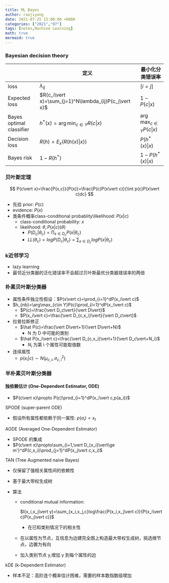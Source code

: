```yaml
---
title: ML Bayes
author: raojiyong
date: 2021-07-25 15:00:00 +0800
categories: ["2021","07"]
tags: [notes,Machine Learning]
math: true
mermaid: true
---
```


### Bayesian decision theory

|                          | 定义                                                  | 最小化分类错误率               |
| ------------------------ | ----------------------------------------------------- | ------------------------------ |
| loss                     | $\lambda_{ij}$                                        | $[i=j]$                        |
| Expected loss            | $R(c_i\vert x)=\sum_{j=1}^N\lambda_{ij}P(c_j\vert x)$ | $1-P(c\vert x)$                |
| Bayes optimal classifier | $h^\ast(x)=\arg\min_{c\in Y}R(c\vert x)$              | $\arg\max_{c\in Y}P(c\vert x)$ |
| Decision loss            | $R(h)=E_x(R(h(x)\vert x))$                            | $P(h^\ast(x)\vert x)$          |
| Bayes risk               | $1-R(h^\ast)$                                         | $1-P(h^\ast(x)\vert x)$        |

### 贝叶斯定理

$$
P(c\vert x)=\frac{P(x,c)}{P(x)}=\frac{P(c)P(x\vert c)}{\int p(c)P(x\vert c)dc}
$$

- 先验 prior: $P(c)$
- evidence: $P(x)$
- 类条件概率class-conditional probablity\likelihood: $P(x\vert c)$
  - class-conditional probability: $x$
  - likelihood: $\theta,P(x\vert c)(\theta)$
    - $P(D_c\vert\theta_c)=\prod_{x\in D_c}P(x\vert\theta_c)$
    - $LL(\theta_c)=logP(D_c\vert\theta_c)=\sum_{x\in D_c}logP(x\vert\theta_c)$

### k近邻学习

- lazy learning
- 最邻近分类器的泛化错误率不会超过贝叶斯最优分类器错误率的两倍

### 朴素贝叶斯分类器

- 属性条件独立性假设：$P(x\vert c)=\prod_{i=1}^dP(x_i\vert c)$
- $h_{nb}=\arg\max_{c\in Y}P(c)\prod_{i=1}^dP(x_i\vert c)$
  - $P(c)=\frac{\vert D_c\vert}{\vert D\vert}$
  - $P(x_i\vert c)=\frac{\vert D_{c,x_i}\vert}{\vert D_c\vert}$
- 拉普拉斯修正
  - $\hat P(c)=\frac{\vert D\vert+1}{\vert D\vert+N}$
    - N 为 D 中可能的类别
  - $\hat P(x_i\vert c)=\frac{\vert D_{c,x_i}\vert+1}{\vert D_c\vert+N_i}$
    - $N_i$ 为第 i 个属性可能取值数
- 连续属性
  - $p(x_i\vert c)\sim N(\mu_{c,i},\sigma^2_{c,i})$

### 半朴素贝叶斯分类器

#### 独依赖估计 (One-Dependent Estimator, ODE)

- $P(c\vert x)\propto P(c)\prod_{i=1}^dP(x_i\vert c,p(a_i))$

SPODE (super-parent ODE)

- 假设所有属性都依赖于同一属性: $p(a_i)=x_t$

AODE (Averaged One-Dependent Estimator)

- SPODE 的集成
- $P(c\vert x)\propto\sum_{i=1,\vert D_{x_i}\vert\ge m'}^dP(c,x_i)\prod_{j=1}^dP(x_j\vert c,x_i)$

TAN (Tree Augmented naive Bayes)

- 仅保留了强相关属性间的依赖性

- 基于最大带权生成树

- 算法

  - conditional mutual information:

    $I(x_i,x_j\vert y)=\sum_{x_i,x_j,c}log\frac{P(x_i,x_j\vert c)}{P(x_i\vert c)P(x_j\vert c)}$

    - 在已知类别情况下的相关性

  - 在以属性为节点，互信息为边建完全图上构造最大带权生成树，挑选根节点，边置为有向

  - 加入类别节点 y,增加 y 到每个属性的边

kDE (k-Dependent Estimator)

- 样本不足：高阶连个概率估计困难，需要的样本数指数级增加